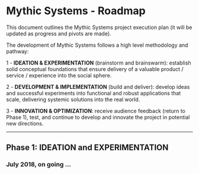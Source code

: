 # Mythic Systems - Roadmap

This document outlines the Mythic Systems project execution plan (it will be updated as progress and pivots are made).

The development of Mythic Systems follows a high level methodology and pathway:

1 - **IDEATION & EXPERIMENTATION** (brainstorm and brainswarm): establish solid conceptual foundations that ensure delivery of a valuable product / service / experience into the social sphere.

2 - **DEVELOPMENT & IMPLEMENTATION** (build and deliver): develop ideas and successful experiments into functional and robust applications that scale, delivering systemic solutions into the real world.

3 - **INNOVATION & OPTIMIZATION**: receive audience feedback (return to Phase 1), test, and continue to develop and innovate the project in potential new directions.

---

## Phase 1: IDEATION and EXPERIMENTATION
### July 2018, on going ...


